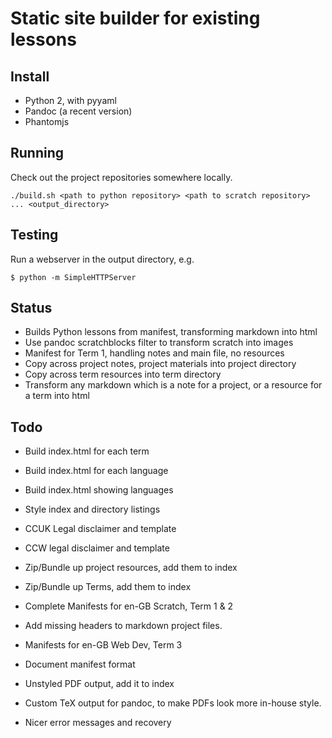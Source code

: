 # Static site builder for existing lessons


## Install

- Python 2, with pyyaml
- Pandoc (a recent version)
- Phantomjs

## Running

Check out the project repositories somewhere locally.

```
./build.sh <path to python repository> <path to scratch repository> ... <output_directory>
```

## Testing

Run a webserver in the output directory, e.g.

```
$ python -m SimpleHTTPServer
```

## Status

- Builds Python lessons from manifest, transforming markdown into html
- Use pandoc scratchblocks filter to transform scratch into images
- Manifest for Term 1, handling notes and main file, no resources
- Copy across project notes, project materials into project directory
- Copy across term resources into term directory
- Transform any markdown which is a note for a project, or a resource for a term into html


## Todo

- Build index.html for each term
- Build index.html for each language
- Build index.html showing languages
- Style index and directory listings

- CCUK Legal disclaimer and template
- CCW legal disclaimer and template

- Zip/Bundle up project resources, add them to index
- Zip/Bundle up Terms, add them to index

- Complete Manifests for en-GB Scratch, Term 1 & 2
- Add missing headers to markdown project files.
- Manifests for en-GB Web Dev, Term 3

- Document manifest format 
- Unstyled PDF output, add it to index
- Custom TeX output for pandoc, to make PDFs look more in-house style.
- Nicer error messages and recovery
